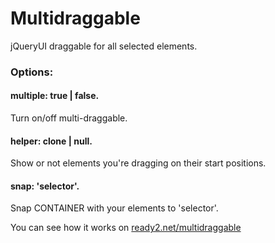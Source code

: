 # Multidraggable
jQueryUI draggable for all selected elements.

<h3>Options:</h3>

<h4>multiple: true | false.</h4>
Turn on/off multi-draggable.

<h4>helper: clone | null.</h4> 

Show or not elements you're dragging on their start positions. 

<h4>snap: 'selector'.</h4> 

Snap CONTAINER with your elements to 'selector'. 

You can see how it works on <a href="https://ready2.net/multidraggable.shtml">ready2.net/multidraggable</a>
